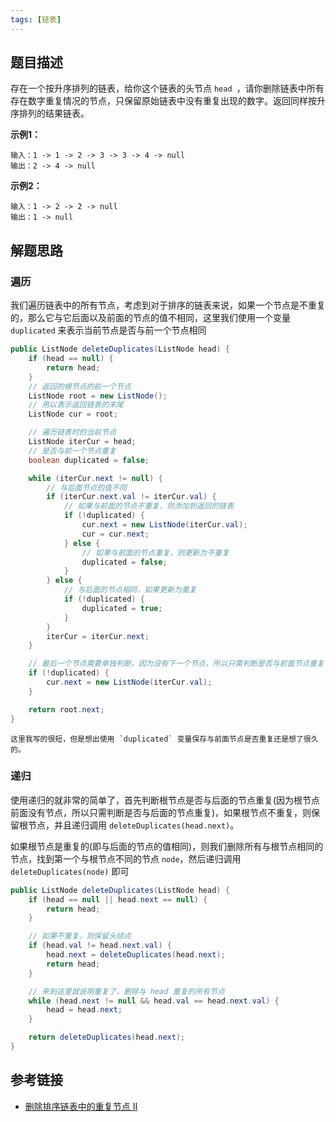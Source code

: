 ```yaml
---
tags: [链表]
---
```


## 题目描述

存在一个按升序排列的链表，给你这个链表的头节点 `head `，请你删除链表中所有存在数字重复情况的节点，只保留原始链表中没有重复出现的数字。返回同样按升序排列的结果链表。

**示例1：**

```
输入：1 -> 1 -> 2 -> 3 -> 3 -> 4 -> null
输出：2 -> 4 -> null
```

**示例2：**

```
输入：1 -> 2 -> 2 -> null
输出：1 -> null
```

## 解题思路

### 遍历

我们遍历链表中的所有节点，考虑到对于排序的链表来说，如果一个节点是不重复的，那么它与它后面以及前面的节点的值不相同，这里我们使用一个变量 `duplicated` 来表示当前节点是否与前一个节点相同

```java
public ListNode deleteDuplicates(ListNode head) {
    if (head == null) {
        return head;
    }
    // 返回的根节点的前一个节点
    ListNode root = new ListNode();
    // 用以表示返回链表的末尾
    ListNode cur = root;

    // 遍历链表时的当前节点
    ListNode iterCur = head;
    // 是否与前一个节点重复
    boolean duplicated = false;

    while (iterCur.next != null) {
        // 与后面节点的值不同
        if (iterCur.next.val != iterCur.val) {
            // 如果与前面的节点不重复，则添加到返回的链表
            if (!duplicated) {
                cur.next = new ListNode(iterCur.val);
                cur = cur.next;
            } else {
                // 如果与前面的节点重复，则更新为不重复
                duplicated = false;
            }
        } else {
            // 与后面的节点相同，如果更新为重复
            if (!duplicated) {
                duplicated = true;
            }
        }
        iterCur = iterCur.next;
    }

    // 最后一个节点需要单独判断，因为没有下一个节点，所以只需判断是否与前面节点重复
    if (!duplicated) {
        cur.next = new ListNode(iterCur.val);
    }

    return root.next;
}
```

``` info
这里我写的很短，但是想出使用 `duplicated` 变量保存与前面节点是否重复还是想了很久的。
```

### 递归

使用递归的就非常的简单了，首先判断根节点是否与后面的节点重复(因为根节点前面没有节点，所以只需判断是否与后面的节点重复)，如果根节点不重复，则保留根节点，并且递归调用 `deleteDuplicates(head.next)`。

如果根节点是重复的(即与后面的节点的值相同)，则我们删除所有与根节点相同的节点，找到第一个与根节点不同的节点 `node`，然后递归调用 `deleteDuplicates(node)` 即可

```java
public ListNode deleteDuplicates(ListNode head) {
    if (head == null || head.next == null) {
        return head;
    }

    // 如果不重复，则保留头结点
    if (head.val != head.next.val) {
        head.next = deleteDuplicates(head.next);
        return head;
    }

    // 来到这里就说明重复了，删除与 head 重复的所有节点
    while (head.next != null && head.val == head.next.val) {
        head = head.next;
    }

    return deleteDuplicates(head.next);
}
```

## 参考链接

- [删除排序链表中的重复节点 II](https://leetcode-cn.com/problems/remove-duplicates-from-sorted-list-ii/)
